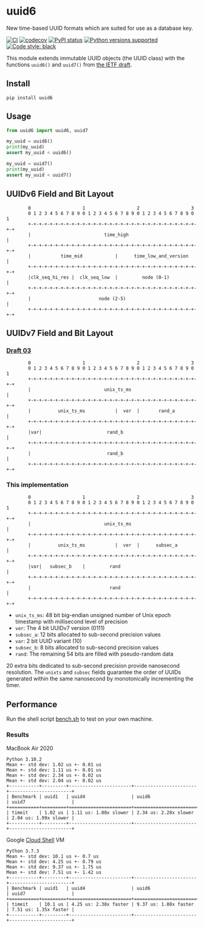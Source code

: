 # uuid6
New time-based UUID formats which are suited for use as a database key.

[![CI](https://github.com/oittaa/uuid6-python/actions/workflows/main.yml/badge.svg)](https://github.com/oittaa/uuid6-python/actions/workflows/main.yml)
[![codecov](https://codecov.io/gh/oittaa/uuid6-python/branch/main/graph/badge.svg?token=O59DZ6UWQV)](https://codecov.io/gh/oittaa/uuid6-python)
[![PyPI status](https://badge.fury.io/py/uuid6.svg)](https://pypi.org/project/uuid6/)
[![Python versions supported](https://img.shields.io/pypi/pyversions/uuid6.svg?logo=python)](https://pypi.org/project/uuid6/)
[![Code style: black](https://img.shields.io/badge/code%20style-black-000000.svg)](https://github.com/psf/black)

This module extends immutable UUID objects (the UUID class) with the functions `uuid6()` and `uuid7()` from [the IETF draft][ietf draft].

## Install

```shell
pip install uuid6
```

## Usage

```python
from uuid6 import uuid6, uuid7

my_uuid = uuid6()
print(my_uuid)
assert my_uuid < uuid6()

my_uuid = uuid7()
print(my_uuid)
assert my_uuid < uuid7()
```

## UUIDv6 Field and Bit Layout

```
        0                   1                   2                   3
        0 1 2 3 4 5 6 7 8 9 0 1 2 3 4 5 6 7 8 9 0 1 2 3 4 5 6 7 8 9 0 1
        +-+-+-+-+-+-+-+-+-+-+-+-+-+-+-+-+-+-+-+-+-+-+-+-+-+-+-+-+-+-+-+-+
        |                           time_high                           |
        +-+-+-+-+-+-+-+-+-+-+-+-+-+-+-+-+-+-+-+-+-+-+-+-+-+-+-+-+-+-+-+-+
        |           time_mid            |      time_low_and_version     |
        +-+-+-+-+-+-+-+-+-+-+-+-+-+-+-+-+-+-+-+-+-+-+-+-+-+-+-+-+-+-+-+-+
        |clk_seq_hi_res |  clk_seq_low  |         node (0-1)            |
        +-+-+-+-+-+-+-+-+-+-+-+-+-+-+-+-+-+-+-+-+-+-+-+-+-+-+-+-+-+-+-+-+
        |                         node (2-5)                            |
        +-+-+-+-+-+-+-+-+-+-+-+-+-+-+-+-+-+-+-+-+-+-+-+-+-+-+-+-+-+-+-+-+
```

## UUIDv7 Field and Bit Layout

### [Draft 03][draft 03]

```
        0                   1                   2                   3
        0 1 2 3 4 5 6 7 8 9 0 1 2 3 4 5 6 7 8 9 0 1 2 3 4 5 6 7 8 9 0 1
        +-+-+-+-+-+-+-+-+-+-+-+-+-+-+-+-+-+-+-+-+-+-+-+-+-+-+-+-+-+-+-+-+
        |                           unix_ts_ms                          |
        +-+-+-+-+-+-+-+-+-+-+-+-+-+-+-+-+-+-+-+-+-+-+-+-+-+-+-+-+-+-+-+-+
        |          unix_ts_ms           |  ver  |       rand_a          |
        +-+-+-+-+-+-+-+-+-+-+-+-+-+-+-+-+-+-+-+-+-+-+-+-+-+-+-+-+-+-+-+-+
        |var|                        rand_b                             |
        +-+-+-+-+-+-+-+-+-+-+-+-+-+-+-+-+-+-+-+-+-+-+-+-+-+-+-+-+-+-+-+-+
        |                            rand_b                             |
        +-+-+-+-+-+-+-+-+-+-+-+-+-+-+-+-+-+-+-+-+-+-+-+-+-+-+-+-+-+-+-+-+
```

### This implementation

```
        0                   1                   2                   3
        0 1 2 3 4 5 6 7 8 9 0 1 2 3 4 5 6 7 8 9 0 1 2 3 4 5 6 7 8 9 0 1
        +-+-+-+-+-+-+-+-+-+-+-+-+-+-+-+-+-+-+-+-+-+-+-+-+-+-+-+-+-+-+-+-+
        |                           unix_ts_ms                          |
        +-+-+-+-+-+-+-+-+-+-+-+-+-+-+-+-+-+-+-+-+-+-+-+-+-+-+-+-+-+-+-+-+
        |          unix_ts_ms           |  ver  |      subsec_a         |
        +-+-+-+-+-+-+-+-+-+-+-+-+-+-+-+-+-+-+-+-+-+-+-+-+-+-+-+-+-+-+-+-+
        |var|   subsec_b    |         rand                              |
        +-+-+-+-+-+-+-+-+-+-+-+-+-+-+-+-+-+-+-+-+-+-+-+-+-+-+-+-+-+-+-+-+
        |                             rand                              |
        +-+-+-+-+-+-+-+-+-+-+-+-+-+-+-+-+-+-+-+-+-+-+-+-+-+-+-+-+-+-+-+-+
```

- `unix_ts_ms`: 48 bit big-endian unsigned number of Unix epoch timestamp with millisecond level of precision
- `ver`: The 4 bit UUIDv7 version (0111)
- `subsec_a`: 12 bits allocated to sub-second precision values
- `var`: 2 bit UUID variant (10)
- `subsec_b`: 8 bits allocated to sub-second precision values
- `rand`: The remaining 54 bits are filled with pseudo-random data

 20 extra bits dedicated to sub-second precision provide nanosecond resolution. The `unixts` and `subsec` fields guarantee the order of UUIDs generated within the same nanosecond by monotonically incrementing the timer.

## Performance

Run the shell script [bench.sh][bench] to test on your own machine.

### Results

MacBook Air 2020
```
Python 3.10.2
Mean +- std dev: 1.02 us +- 0.01 us
Mean +- std dev: 1.11 us +- 0.01 us
Mean +- std dev: 2.34 us +- 0.02 us
Mean +- std dev: 2.04 us +- 0.02 us
+-----------+---------+-----------------------+-----------------------+-----------------------+
| Benchmark | uuid1   | uuid4                 | uuid6                 | uuid7                 |
+===========+=========+=======================+=======================+=======================+
| timeit    | 1.02 us | 1.11 us: 1.08x slower | 2.34 us: 2.28x slower | 2.04 us: 1.99x slower |
+-----------+---------+-----------------------+-----------------------+-----------------------+
```

Google [Cloud Shell][cloud shell] VM
```
Python 3.7.3
Mean +- std dev: 10.1 us +- 0.7 us
Mean +- std dev: 4.25 us +- 0.79 us
Mean +- std dev: 9.37 us +- 1.75 us
Mean +- std dev: 7.51 us +- 1.42 us
+-----------+---------+-----------------------+-----------------------+-----------------------+
| Benchmark | uuid1   | uuid4                 | uuid6                 | uuid7                 |
+===========+=========+=======================+=======================+=======================+
| timeit    | 10.1 us | 4.25 us: 2.38x faster | 9.37 us: 1.08x faster | 7.51 us: 1.35x faster |
+-----------+---------+-----------------------+-----------------------+-----------------------+
```

[ietf draft]: https://github.com/uuid6/uuid6-ietf-draft
[draft 03]: https://datatracker.ietf.org/doc/html/draft-peabody-dispatch-new-uuid-format-03#section-5.2
[cloud shell]: https://cloud.google.com/shell/docs
[bench]: https://github.com/oittaa/uuid6-python/blob/main/bench.sh
